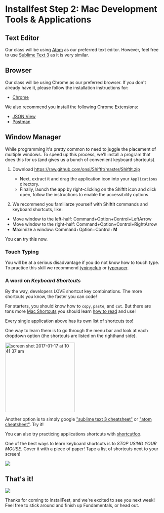 # Installfest Step 2: Mac Development Tools & Applications

## Text Editor

Our class will be using [Atom](editor-atom.md) as our preferred text editor. However, feel free to use [Sublime Text 3](editor-sublime-text-3.md) as it is very similar.

## Browser
Our class will be using Chrome as our preferred browser. If you don't already have it, please follow the installation instructions for:

* [Chrome](https://support.google.com/chrome/answer/95346?hl=en)

We also recommend you install the following Chrome Extensions:

* <a href="https://chrome.google.com/webstore/detail/jsonview/chklaanhfefbnpoihckbnefhakgolnmc" target="_blank">JSON View</a>
* <a href="http://www.getpostman.com/" target="_blank">Postman</a>

## Window Manager

While programming it's pretty common to need to juggle the placement of multiple windows. To speed up this process, we'll install a program that does this for us (and gives us a bunch of convenient keyboard shortcuts).

1. Download https://raw.github.com/onsi/ShiftIt/master/ShiftIt.zip
    * Next, extract it and drag the application icon into your `Applications` directory.
    * Finally, launch the app by right-clicking on the ShiftIt icon and click open, follow the instructions to enable the accessibility options.

2. We recommend you familiarze yourself with ShiftIt commands and keyboard shortcuts, like:
* Move window to the left-half: Command+Option+Control+LeftArrow
* Move window to the right-half: Command+Option+Control+RightArrow
* **M**aximize a window: Command+Option+Control+**M**

You can try this now.

### Touch Typing
You will be at a serious disadvantage if you do not know how to touch type. To practice this skill we recommend [typingclub](typingclub.com) or [typeracer](http://play.typeracer.com/).

### A word on *Keyboard Shortcuts*

By the way, developers LOVE shortcut key combinations. The more shortcuts you know, the faster you can code!

For starters, you should know how to `copy`, `paste`, and `cut`. But there are tons more [Mac Shortcuts](https://duckduckgo.com/?q=mac+keyboard+shortcuts&ia=cheatsheet&iax=1) you should learn [how to read](https://support.apple.com/en-us/HT201236) and use!

Every single application above has its own list of shortcuts too!

One way to learn them is to go through the menu bar and look at each dropdown option (the shortcuts are listed on the righthand side).

<img width="225" alt="screen shot 2017-01-17 at 10 41 37 am" src="https://cloud.githubusercontent.com/assets/1489337/22034623/af02d68e-dca1-11e6-85ec-8457a7defbc4.png">

Another option is to simply google ["sublime text 3 cheatsheet"](https://www.google.com/search?q=sublime+text+3+cheatsheet&tbm=isch) or ["atom cheatsheet"](https://www.google.com/search?tbm=isch&q=atom+cheat+sheet). Try it!

You can also try practicing applications shortcuts with [shortcutfoo](https://www.shortcutfoo.com/app/dojos/atom-mac).

One of the best ways to learn keyboard shortcuts is to _STOP USING YOUR MOUSE_. Cover it with a piece of paper! Tape a list of shortcuts next to your screen!

![](https://m.popkey.co/80a186/wqdmb.gif)

## That's it!
![](http://i.giphy.com/3otPoS81loriI9sO8o.gif)

Thanks for coming to InstallFest, and we're excited to see you next week! Feel free to stick around and finish up Fundamentals, or head out.

